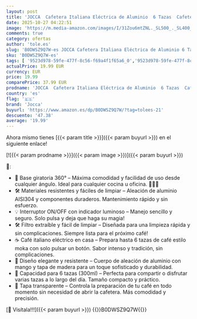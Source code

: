 ```yaml
---
layout: post
title: 'JOCCA  Cafetera Italiana Eléctrica de Aluminio  6 Tazas  Cafetera Portátil y Manual con Mango de Madera  Negra  Máquina de Café Estilo Moka'
date: 2025-10-27 04:22:51
image: 'https://m.media-amazon.com/images/I/31Zou6mtZNL._SL500_._SL400_.jpg'
comments: true
category: ofertas
author: 'tole.es'
slug: 'B0DWSZ9Q7W-es JOCCA Cafetera Italiana Eléctrica de Aluminio 6 Tazas...'
sku: 'B0DWSZ9Q7W-es'
tags: [ '9523d978-59fe-477f-8c56-f69a4f1f65a6_0','9523d978-59fe-477f-8c56-f69a4f1f65a6_6201','9523d978-59fe-477f-8c56-f69a4f1f65a6_701','9523d978-59fe-477f-8c56-f69a4f1f65a6_9101','Arborist Merchandising Root','Cafeteras italianas eléctricas','Hogar y cocina','New Arrivals Social: Home and Kitchen','Self Service','Special Features Stores','Top Brands Kitchen Appliances','Top Brands Kitchen Selection','Utensilios para café y té','cafetera','jocca','top brands_home_and_kitchen','🇪🇸', ]
actualPrice: 19.99 EUR
currency: EUR
price: 19.99
comparePrice: 37.99 EUR
prodname: 'JOCCA  Cafetera Italiana Eléctrica de Aluminio  6 Tazas  Cafetera Portátil y Manual con Mango de Madera  Negra  Máquina de Café Estilo Moka'
country: 'es'
flag: '🇪🇸'
brand: 'Jocca'
buyurl: 'https://www.amazon.es/dp/B0DWSZ9Q7W/?tag=tolees-21'
descuento: '47.38'
average: '19.99'
---
```


Ahora mismo tienes [{{< param title >}}]({{< param buyurl >}}) en el siguiente enlace!

[![{{< param prodname >}}]({{< param image >}})]({{< param buyurl >}})

🔎:

- 🔄 Base giratoria 360° – Máxima comodidad y facilidad de uso desde cualquier ángulo. Ideal para cualquier cocina u oficina. 🏡👨‍💻
- 🛠️ Materiales resistentes y fáciles de limpiar – Aleación de aluminio AISI304 y componentes duraderos. Mantenimiento rápido y sin esfuerzo.
- 💡 Interruptor ON/OFF con indicador luminoso – Manejo sencillo y seguro. Solo pulsa y deja que haga su magia!
- 🛠 Filtro extraíble y fácil de limpiar – Diseñada para una limpieza rápida y sin complicaciones. Siempre lista para el próximo café!
- ☕ Café italiano eléctrico en casa – Prepara hasta 6 tazas de café estilo moka con solo pulsar un botón. Sabor intenso y tradición, sin complicaciones.
- 🌟 Diseño elegante y resistente – Cuerpo de aleación de aluminio con mango y tapa de madera para un toque sofisticado y durabilidad.
- 🥤 Capacidad para 6 tazas (300ml) – Perfecta para compartir o disfrutar varias tazas a lo largo del día. Tamaño compacto y práctico.
- 👀 Tapa transparente – Controla la preparación de tu café en todo momento sin necesidad de abrir la cafetera. Más comodidad y precisión.

[🛒 Visítala!!!]({{< param buyurl >}})
{{<world>}}B0DWSZ9Q7W{{</world>}}
